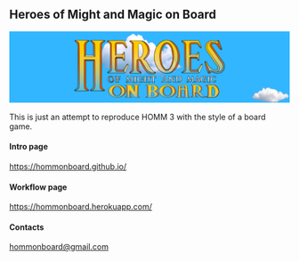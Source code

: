 ## Heroes of Might and Magic on Board
![alt text](https://github.com/hommonboard/hommonboard/blob/master/docs/hommlogo.png?raw=true)

This is just an attempt to reproduce HOMM 3 with the style of a board game.

#### Intro page
https://hommonboard.github.io/

#### Workflow page
https://hommonboard.herokuapp.com/

#### Contacts
hommonboard@gmail.com
